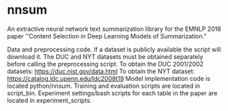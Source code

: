 # nnsum
An extractive neural network text summarization library for the EMNLP 2018 paper ''Content Selection in Deep Learning Models of Summarization."

Data and preprocessing code. If a dataset is publicly available the script will download it. 
The DUC and NYT datasets must be obtained separately before calling the preprocessing script.
To obtain the DUC 2001/2002 datasets: https://duc.nist.gov/data.html
To obtain the NYT dataset: https://catalog.ldc.upenn.edu/ldc2008t19
Model implementation code is located python/nnsum.
Training and evaluation scripts are located in script_bin.
Experiment settings/bash scripts for each table in the paper are located in experiment_scripts.

